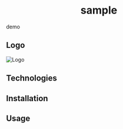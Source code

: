 
<div align='center'>
<h1>sample</h1>
</div>
demo

## Logo

![Logo](https://example.com/image.jpg)

## Technologies



## Installation



## Usage

